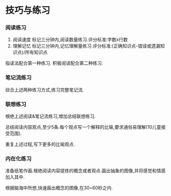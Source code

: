 # 技巧与练习

### 阅读练习

1. 阅读速度
  标记三分钟内,阅读数量练习.评分标准:字数x行数
2. 理解记忆
  标记三分钟内,记忆理解量练习.评分标准:\(正确知识点-错误或遗漏知识点\)\/所有知识点

指读法配合第一种练习.
积极阅读配合第二种练习.

### 笔记流练习

综合上述两种练习方式,练习完整笔记流.

### 联想练习

根绝上述阅读&笔记流练习,增加总结联想练习.

总结阅读内容观点,至少5条.每个观点写一个解释的比喻,要求通俗易理解\(10儿童接受范围\).

重复上述过程,写下更多的比喻观点.

### 内在化练习

准备纸笔作画.根绝阅读内容提炼的概念或者观点.画出抽象的图像,并将感觉和情感加入其中.

根据脑海中所想,快速画出概念的图像,在30~60秒之内.

